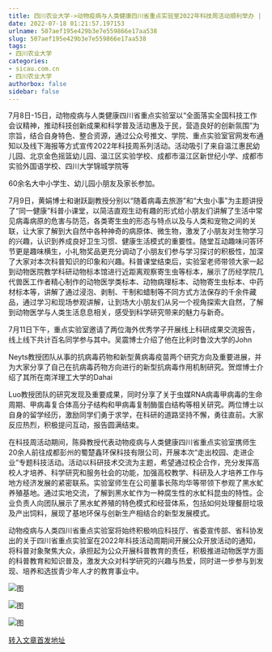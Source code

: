 ```yaml
---
title: 四川农业大学->动物疫病与人类健康四川省重点实验室2022年科技周活动顺利举办 | sicau.com.cn
date: 2022-07-18 01:21:57.197153
urlname: 507aef195e429b3e7e559866e17aa538
slug: 507aef195e429b3e7e559866e17aa538
tags: 
- 四川农业大学
categories:
- sicau.com.cn
- 四川农业大学
authorbox: false
sidebar: false
---
```

7月8日-15日，动物疫病与人类健康四川省重点实验室以“全面落实全国科技工作会议精神，推动科技创新成果和科学普及活动惠及于民，营造良好的创新氛围”为宗旨，结合自身特色、整合资源，通过公众号推文、学院、重点实验室官网发布通知以及线下海报等方式宣传2022年科技周系列活动。活动吸引了来自温江惠民幼儿园、北京金色摇篮幼儿园、温江区实验学校、成都市温江区新世纪小学、成都市实验外国语学校、四川大学锦城学院等
<!--more-->
60余名大中小学生、幼儿园小朋友及家长参加。

7月9日，黄娟博士和谢跃副教授分别以“随着病毒去旅游”和“大虫小事”为主题讲授了“同一健康”科普小课堂，以简洁直观生动有趣的形式给小朋友们讲解了生活中常见病毒病原的危害与防范，各类寄生虫的形态与特点以及与人类和宠物之间的关联，让大家了解到大自然中各种神奇的病原体、微生物，激发了小朋友对生物学习的兴趣，认识到养成良好卫生习惯、健康生活模式的重要性。随堂互动趣味问答环节更是趣味横生，小礼物奖品更充分调动了小朋友们参与学习探讨的积极性，加深了大家对本次科普知识的印象和兴趣。科普课堂结束后，实验室老师带领大家一起到动物医院教学科研动物标本馆进行近距离观察寄生虫等标本，展示了历经学院几代兽医工作者精心制作的动物医学类标本、动物病理标本、动物寄生虫标本、中药材标本等，讲解了通过浸泡、剥制、干制和蜡制等不同方式方法保存的千余件藏品，通过学习和现场参观讲解，让到场大小朋友们从另一个视角探索大自然，了解到动物医学与人类生活息息相关，感受到科学研究带来的魅力与新奇。

7月11日下午，重点实验室邀请了两位海外优秀学子开展线上科研成果交流报告，线上线下共计百名同学参与其中。吴震博士介绍了他在比利时鲁汶大学的John

Neyts教授团队从事的抗病毒药物和新型黄病毒疫苗两个研究方向及重要进展，并为大家分享了自己在抗病毒药物方向进行的新型抗病毒作用机制研究。贺煜博士介绍了其所在南洋理工大学的Dahai

Luo教授团队的研究发现及重要成果，同时分享了关于虫媒RNA病毒甲病毒的生命周期、甲病毒复合体高分子结构和甲病毒复制酶蛋白结构等相关研究。两位博士以自身的留学经历，激励同学们勇于求学，在科研的道路坚持不懈，勇往直前。大家反应热烈，积极提问互动，报告圆满结束。

在科技周活动期间，陈舜教授代表动物疫病与人类健康四川省重点实验室携师生20余人前往成都彭州的蜀楚鑫环保科技有限公司，开展本次“走出校园、走进企业”专题科技活动。活动以科研技术交流为主题，希望通过校企合作，充分发挥高校人才培养、科学研究和服务社会的功能，加强高校教学、科研及人才培养工作与地方经济发展的紧密联系。实验室师生在公司董事长陈均华等带领下参观了黑水虻养殖基地。通过实地交流，了解到黑水虻作为一种腐生性的水虻科昆虫的特性。企业负责人向团队展示了黑水虻养殖的特色模式和经营体系，包括如何处理餐厨垃圾及产出饲料，展现了基地环保与创新生产相结合的新型发展模式。

动物疫病与人类四川省重点实验室将始终积极响应科技厅、省委宣传部、省科协发出的关于四川省重点实验室在2022年科技活动周期间开展公众开放活动的通知，将科普对象聚焦大众，承担起为公众开展科普教育的责任，积极推进动物医学方面的科普教育和知识普及，激发大众对科学研究的兴趣与热爱，同时进一步参与到发现、培养和选拔青少年人才的教育事业中。

![图](https://news.sicau.edu.cn/__local/C/15/D7/4C60E197D07AA10124EEF4D0C39_5BE602C9_532AB.jpg)

![图](https://news.sicau.edu.cn/__local/C/68/66/2C375804349888C13ACE29A3684_7FB9AC4F_37E37.jpg)

![图](https://news.sicau.edu.cn/__local/0/88/37/C07E7DE70457A6B5E7076854D63_372F9D2E_7CF25.jpg)

[转入文章首发地址](https://news.sicau.edu.cn/info/1078/68861.htm)